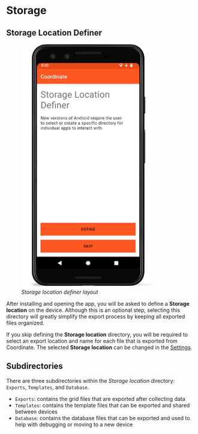 <link rel="stylesheet" type="text/css" href="_styles/styles.css">

# Storage

## Storage Location Definer

<figure class="image">
  <img class="screenshot" src="_static/images/storage_definer_framed.png" width="350px"> 
  <figcaption class="screenshot-caption"><i>Storage location definer layout</i></figcaption> 
</figure>

After installing and opening the app, you will be asked to define a **Storage location** on the device.
Although this is an optional step, selecting this directory will greatly simplify the export process by keeping all exported files organized.

If you skip defining the **Storage location** directory, you will be required to select an export location and name for each file that is exported from Coordinate.
The selected **Storage location** can be changed in the [Settings](settings.md).

## Subdirectories

There are three subdirectories within the *Storage location* directory: `Exports`, `Templates`, and `Database`.

-   `Exports`: contains the grid files that are exported after collecting data
-   `Templates`: contains the template files that can be exported and shared between devices
-   `Database`: contains the database files that can be exported and used to help with debugging or moving to a new device
